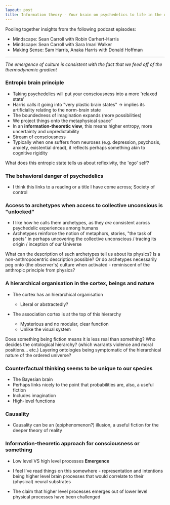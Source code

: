```yaml
---
layout: post
title: Information theory - Your brain on psychedelics to life in the universe
---
```




Pooling together insights from the following podcast episodes: 

- Mindscape: Sean Carroll with Robin Carhert-Harris
- Mindscape: Sean Carroll with Sara Imari Walker
- Making Sense: Sam Harris, Anaka Harris with Donald Hoffman

---

 *The emergence of culture is consistent with the fact that we feed off of the thermodynamic gradient*



### **Entropic brain principle**

* Taking psychedelics will put your consciousness into a more 'relaxed state' 
* Harris calls it going into "very plastic brain states" -> implies its artificiality relating to the norm-brain state
* The boundedness of imagination expands (more possibilities) 
* We project things onto the metaphysical space" 
* In an **information-theoretic view**, this means higher     entropy, more uncertainty and unpredictability 
* Stream of consciousness 
* Typically when one suffers from neuroses (e.g. depression, psychosis, anxiety, existential dread), it     reflects perhaps something akin to cognitive rigidity 

 What does this entropic state tells us about reflexivity, the 'ego' self? 

 



### **The behavioral danger of psychedelics** 

- I think this links to a  reading or a title I have come across; Society of control

 



### **Access to archetypes when access to collective unconsious is "unlocked"** 

- I like how he calls them archetypes, as they *are* consistent across psychedelic experiences among humans 
- Archetypes reinforce the notion of metaphors, stories, "the task of poets" in perhaps uncovering the collective unconscious / tracing its origin / inception of our Universe

What can the description of such archetypes tell us about its physics? Is a non-anthropocentric description possible? Or do archetypes necessarily peg onto (the observer's) culture when activated - reminiscent of the anthropic principle from physics?

 



### **A hierarchical organisation in the cortex, beings and nature**

- The cortex has an hierarchical organisation

  - Literal or abstractedly?

  

- The association cortex is at the top of this hierarchy

  - Mysterious and no modular, clear function 
  - Unlike the visual system 

Does something being fiction means it is less real than something? Who decides the ontological hierarchy? (which warrants violence and moral positions… etc.) Layering ontologies being symptomatic of the hierarchical nature of the ordered universe? 

 



### **Counterfactual thinking seems to be unique to our species**

- The Bayesian brain 
- Perhaps links nicely to the point that probabilities are, also, a useful fiction 
- Includes imagination 
- High-level functions 






### **Causality**

- Causality can be an (epiphenomenon?) illusion, a useful fiction for the deeper theory of reality





### **Information-theoretic approach for consciousness or something**

- Low level VS high level processes **Emergence**     

- I feel I've read things on this somewhere - representation and intentions being higher level      brain processes that would correlate to their (physical) neural substrates

* The claim that higher level processes emerges out of lower level physical processes have been     challenged

 